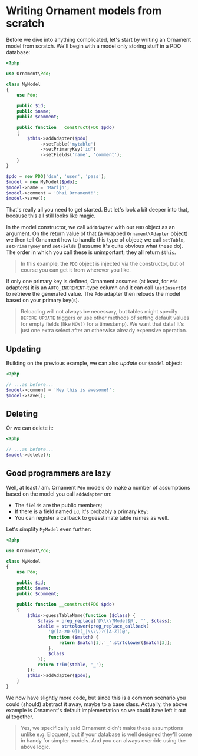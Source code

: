 # Writing Ornament models from scratch
Before we dive into anything complicated, let's start by writing an Ornament
model from scratch. We'll begin with a model only storing stuff in a PDO
database:

```php
<?php

use Ornament\Pdo;

class MyModel
{
    use Pdo;

    public $id;
    public $name;
    public $comment;

    public function __construct(PDO $pdo)
    {
        $this->addAdapter($pdo)
             ->setTable('mytable')
             ->setPrimaryKey('id')
             ->setFields('name', 'comment');
    }
}

$pdo = new PDO('dsn', 'user', 'pass');
$model = new MyModel($pdo);
$model->name = 'Marijn';
$model->comment = 'Ohai Ornament!';
$model->save();
```

That's really all you need to get started. But let's look a bit deeper into
that, because this all still looks like magic.

In the model constructor, we call `addAdapter` with our `PDO` object as an
argument. On the return value of that (a wrapped `Ornament\Adapter` object) we
then tell Ornament how to handle this type of object; we call `setTable`,
`setPrimaryKey` and `setFields` (I assume it's quite obvious what these do).
The order in which you call these is unimportant; they all return `$this`.

> In this example, the `PDO` object is injected via the constructor, but of
> course you can get it from wherever you like.

If only one primary key is defined, Ornament assumes (at least, for `Pdo`
adapters) it is an `AUTO_INCREMENT`-type column and it can call `lastInsertId`
to retrieve the generated value. The `Pdo` adapter then reloads the model
based on your primary key(s).

> Reloading will not always be necessary, but tables might specify `BEFORE
> UPDATE` triggers or use other methods of setting default values for empty
> fields (like `NOW()` for a timestamp). We want that data! It's just one
> extra select after an otherwise already expensive operation.

## Updating
Building on the previous example, we can also _update_ our `$model` object:

```php
<?php

// ...as before...
$model->comment = 'Hey this is awesome!';
$model->save();
```

## Deleting
Or we can delete it:

```php
<?php

// ...as before...
$model->delete();
```

## Good programmers are lazy
Well, at least _I_ am. Ornament `Pdo` models do make a number of assumptions
based on the model you call `addAdapter` on:

- The `fields` are the public members;
- If there is a field named `id`, it's probably a primary key;
- You can register a callback to guesstimate table names as well.

Let's simplify `MyModel` even further:

```php
<?php

use Ornament\Pdo;

class MyModel
{
    use Pdo;

    public $id;
    public $name;
    public $comment;

    public function __construct(PDO $pdo)
    {
        $this->guessTableName(function ($class) {
            $class = preg_replace('@\\\\?Model$@', '', $class);
            $table = strtolower(preg_replace_callback(
                '@([a-z0-9])(_|\\\\)?([A-Z])@',
                function ($match) {
                    return $match[1].'_'.strtolower($match[3]);
                },
                $class
            ));
            return trim($table, '_');
        });
        $this->addAdapter($pdo);
    }
}
```

We now have slightly more code, but since this is a common scenario you could
(should) abstract it away, maybe to a base class. Actually, the above example is
Ornament's default implementation so we could have left it out alltogether.

> Yes, we specifically said Ornament didn't make these assumptions unlike e.g.
> Eloquent, but if your database is well designed they'll come in handy for
> simpler models. And you can always override using the above logic.

